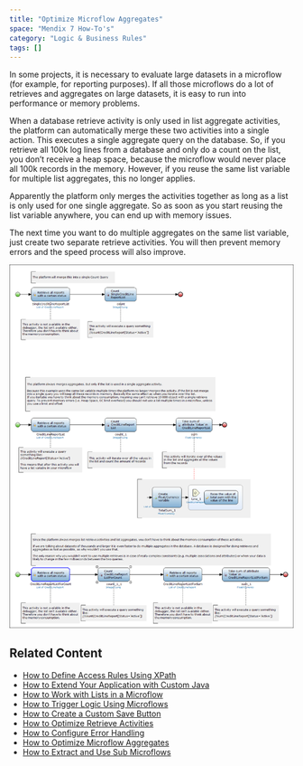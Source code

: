 ```yaml
---
title: "Optimize Microflow Aggregates"
space: "Mendix 7 How-To's"
category: "Logic & Business Rules"
tags: []
---
```


In some projects, it is necessary to evaluate large datasets in a microflow (for example, for reporting purposes). If all those microflows do a lot of retrieves and aggregates on large datasets, it is easy to run into performance or memory problems. 

When a database retrieve activity is only used in list aggregate activities, the platform can automatically merge these two activities into a single action. This executes a single aggregate query on the database. So, if you retrieve all 100k log lines from a database and only do a count on the list, you don’t receive a heap space, because the microflow would never place all 100k records in the memory. However, if you reuse the same list variable for multiple list aggregates, this no longer applies.

Apparently the platform only merges the activities together as long as a list is only used for one single aggregate. So as soon as you start reusing the list variable anywhere, you can end up with memory issues.

The next time you want to do multiple aggregates on the same list variable, just create two separate retrieve activities. You will then prevent memory errors and the speed process will also improve.

![](attachments/18448676/18580944.png)

## Related Content

* [How to Define Access Rules Using XPath](define-access-rules-using-xpath)
* [How to Extend Your Application with Custom Java](extending-your-application-with-custom-java)
* [How to Work with Lists in a Microflow](working-with-lists-in-a-microflow)
* [How to Trigger Logic Using Microflows](triggering-logic-using-microflows)
* [How to Create a Custom Save Button](create-a-custom-save-button)
* [How to Optimize Retrieve Activities](optimizing-retrieve-activities)
* [How to Configure Error Handling](set-up-error-handling)
* [How to Optimize Microflow Aggregates](optimizing-microflow-aggregates)
* [How to Extract and Use Sub Microflows](extract-and-use-sub-microflows)